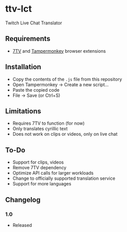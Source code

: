 # ttv-lct

Twitch Live Chat Translator

## Requirements

* [7TV](https://7tv.app/) and [Tampermonkey](https://www.tampermonkey.net/) browser extensions

## Installation

* Copy the contents of the `.js` file from this repository
* Open Tampermonkey -> Create a new script...
* Paste the copied code
* File -> Save (or Ctrl+S)

## Limitations

* Requires 7TV to function (for now)
* Only translates cyrillic text
* Does not work on clips or videos, only on live chat

## To-Do

* Support for clips, videos
* Remove 7TV dependency
* Optimize API calls for larger workloads
* Change to officially supported translation service
* Support for more languages

## Changelog

### 1.0
* Released
